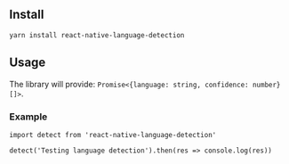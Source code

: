 ## Install

`yarn install react-native-language-detection`

## Usage

The library will provide: `Promise<{language: string, confidence: number}[]>`.

### Example

```
import detect from 'react-native-language-detection'

detect('Testing language detection').then(res => console.log(res))
```
